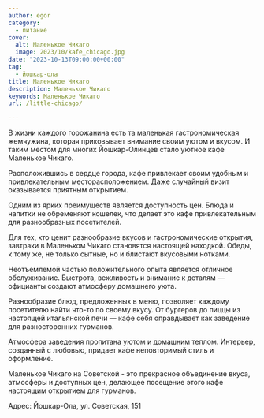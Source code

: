 ```yaml
---
author: egor
category:
  - питание
cover:
  alt: Маленькое Чикаго
  image: 2023/10/kafe_chicago.jpg
date: "2023-10-13T09:00:00+00:00"
tag:
  - йошкар-ола
title: Маленькое Чикаго
description: Маленькое Чикаго
keywords: Маленькое Чикаго
url: /little-chicago/

---
```

В жизни каждого горожанина есть та маленькая гастрономическая жемчужина, которая приковывает внимание своим уютом и вкусом. И таким местом для многих Йошкар-Олинцев стало уютное кафе Маленькое Чикаго.

Расположившись в сердце города, кафе привлекает своим удобным и привлекательным месторасположением. Даже случайный визит оказывается приятным открытием.

Одним из ярких преимуществ является доступность цен. Блюда и напитки не обременяют кошелек, что делает это кафе привлекательным для разнообразных посетителей.

Для тех, кто ценит разнообразие вкусов и гастрономические открытия, завтраки в Маленьком Чикаго становятся настоящей находкой. Обеды, к тому же, не только сытные, но и блистают вкусовыми нотками.

Неотъемлемой частью положительного опыта является отличное обслуживание. Быстрота, вежливость и внимание к деталям — официанты создают атмосферу домашнего уюта.

Разнообразие блюд, предложенных в меню, позволяет каждому посетителю найти что-то по своему вкусу. От бургеров до пиццы из настоящей итальянской печи — кафе себя оправдывает как заведение для разносторонних гурманов.

Атмосфера заведения пропитана уютом и домашним теплом. Интерьер, созданный с любовью, придает кафе неповторимый стиль и оформление.

Маленькое Чикаго на Советской \- это прекрасное объединение вкуса, атмосферы и доступных цен, делающее посещение этого кафе настоящим открытием для гурманов.

Адрес: Йошкар-Ола, ул. Советская, 151
